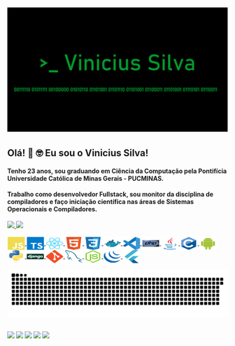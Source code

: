 # [![Vinicius Silva](https://github.com/viniciusfdasilva/viniciusfdasilva/blob/main/icon/logo.png)](https://github.com/viniciusfdasilva/viniciusfdasilva/blob/main/icon/logo.png)

## Olá! 👋 :nerd_face: Eu sou o Vinicius Silva!


#### Tenho 23 anos, sou graduando em Ciência da Computação pela Pontifícia Universidade Católica de Minas Gerais - PUCMINAS. 
#### Trabalho como desenvolvedor Fullstack, sou monitor da disciplina de compiladores e faço iniciação científica nas áreas de Sistemas Operacionais e Compiladores.

<a href="https://github.com/viniciusfdasilva">
  <img height="180em" src="https://github-readme-stats.vercel.app/api?username=viniciusfdasilva&show_icons=true&theme=tokyonight"/>
  
<img height="180em" src="https://github-readme-stats.vercel.app/api/top-langs/?username=viniciusfdasilva&show_icons=true&hide_border=true&layout=compact&theme=tokyonight"/>

<div style="display: inline_block"><br>
  <img align="center" alt="Vini-Js" height="30" width="40" src="https://github.com/viniciusfdasilva/viniciusfdasilva/blob/main/icon/javascript-plain.svg">
  <img align="center" alt="Vini-Ts" height="30" width="40" src="https://github.com/viniciusfdasilva/viniciusfdasilva/blob/main/icon/typescript-plain.svg">
  <img align="center" alt="Vini-React" height="30" width="40" src="https://github.com/viniciusfdasilva/viniciusfdasilva/blob/main/icon/react-original.svg">
  <img align="center" alt="Vini-HTML" height="30" width="40" src="https://github.com/viniciusfdasilva/viniciusfdasilva/blob/main/icon/html5-original.svg">
  <img align="center" alt="Vini-CSS" height="30" width="40" src="https://github.com/viniciusfdasilva/viniciusfdasilva/blob/main/icon/css3-original.svg">
  <img align="center" alt="Vini-Docker" height="30" width="40" src="https://github.com/viniciusfdasilva/viniciusfdasilva/blob/main/icon/docker-original.svg">
  <img align="center" alt="Vini-Vscode" height="30" width="40" src="https://github.com/viniciusfdasilva/viniciusfdasilva/blob/main/icon/vscode.svg">
<img align="center" alt="Vini-Php" height="30" width="40" src="https://github.com/viniciusfdasilva/viniciusfdasilva/blob/main/icon/php-original.svg">
<img align="center" alt="Vini-Java" height="30" width="40" src="https://github.com/viniciusfdasilva/viniciusfdasilva/blob/main/icon/java-original.svg">
<img align="center" alt="Vini-C" height="30" width="40" src="https://github.com/viniciusfdasilva/viniciusfdasilva/blob/main/icon/c-original.svg">
<img align="center" alt="Vini-Android" height="30" width="40" src="https://github.com/viniciusfdasilva/viniciusfdasilva/blob/main/icon/android-original.svg">
<img align="center" alt="Vini-Python" height="30" width="40" src="https://github.com/viniciusfdasilva/viniciusfdasilva/blob/main/icon/python-original.svg">
<img align="center" alt="Vini-Django" height="30" width="40" src="https://github.com/viniciusfdasilva/viniciusfdasilva/blob/main/icon/django-original.svg">
<img align="center" alt="Vini-Git" height="30" width="40" src="https://github.com/viniciusfdasilva/viniciusfdasilva/blob/main/icon/git-original.svg">
<img align="center" alt="Vini-Mysql" height="30" width="40" src="https://github.com/viniciusfdasilva/viniciusfdasilva/blob/main/icon/mysql-original.svg">
<img align="center" alt="Vini-Nodejs" height="30" width="40" src="https://raw.githubusercontent.com/devicons/devicon/master/icons/nodejs/nodejs-original.svg">
<img align="center" alt="Vini-Jquery" height="30" width="40" src="https://raw.githubusercontent.com/devicons/devicon/master/icons/jquery/jquery-original.svg">
  <img align="center" alt="Vini-Flutter" height="30" width="40" src="https://raw.githubusercontent.com/devicons/devicon/master/icons/flutter/flutter-original.svg">
  
  ![Snake animation](https://raw.githubusercontent.com/viniciusfdasilva/viniciusfdasilva/1cb7593e68c81b7e41a5847d00442ab5ffe1fdd4/github-user-contribution.svg)
</div>
  
  ##
  
  <div>
  <a href = "mailto: vinicius.silva.1046664@sga.pucminas.br"><img src="https://img.shields.io/badge/-Gmail-%23EA4335?style=for-the-badge&logo=gmail&logoColor=white" target="_blank"></a>
  <a href="https://www.linkedin.com/in/viniciusfsilva/" target="_blank"><img src="https://img.shields.io/badge/-LinkedIn-%230077B5?style=for-the-badge&logo=linkedin&logoColor=white" target="_blank"></a>
  <a href="https://www.instagram.com/viniciusilva_25/"><img src="https://img.shields.io/badge/-Instagram-%23E4405F?style=for-the-badge&logo=instagram&logoColor=white" target="_blank"></a>
  <a href="https://twitter.com/ViniciusFranSil"><img src="https://img.shields.io/badge/-Twitter-%230077B5?style=for-the-badge&logo=twitter&logoColor=white" target="_blank"></a>
  <a href="https://github.com/viniciusfdasilva" target="_blank"><img src="https://img.shields.io/badge/-Github-%23333?style=for-the-badge&logo=github&logoColor=white" 
</div>

